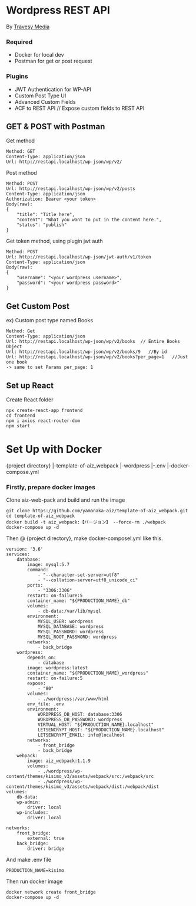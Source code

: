 # Wordpress REST API
By [Travesy Media](https://www.youtube.com/watch?v=fFNXWinbgro)

### Required
* Docker for local dev
* Postman for get or post request

### Plugins
* JWT Authentication for WP-API
* Custom Post Type UI
* Advanced Custom Fields
* ACF to REST API   // Expose custom fields to REST API

## GET & POST with Postman
Get method
```
Method: GET
Content-Type: application/json
Url: http://restapi.localhost/wp-json/wp/v2/
```
Post method
```
Method: POST
Url: http://restapi.localhost/wp-json/wp/v2/posts
Content-Type: application/json
Authorization: Bearer <your token>
Body(raw): 
{
    "title": "Title here",
    "content": "What you want to put in the content here.",
    "status": "publish"
}
```
Get token method, using plugin jwt auth
```
Method: POST
Url: http://restapi.localhost/wp-json/jwt-auth/v1/token
Content-Type: application/json
Body(raw): 
{
    "username": "<your wordpress username>",
    "password": "<your wordpress password>"
}
```
## Get Custom Post
ex) Custom post type named Books
```
Method: Get
Content-Type: application/json
Url: http://restapi.localhost/wp-json/wp/v2/books  // Entire Books Object
Url: http://restapi.localhost/wp-json/wp/v2/books/9   //By id
Url: http://restapi.localhost/wp-json/wp/v2/books?per_page=1   //Just one book
-> same to set Params per_page: 1
```


## Set up React
Create React folder
```
npx create-react-app frontend
cd frontend
npm i axios react-router-dom
npm start
```

# Set Up with Docker
{project directory}
|-template-of-aiz_webpack
|-wordpress
|-.env
|-docker-compose.yml

### Firstly, prepare docker images
Clone aiz-web-pack and build and run the image
```
git clone https://github.com/yamanaka-aiz/template-of-aiz_webpack.git
cd template-of-aiz_webpack
docker build -t aiz_webpack:【バージョン】 --force-rm ./webpack
docker-compose up -d
```
Then @ {project directory}, make docker-composel.yml like this. 
```
version: '3.6'
services:
    database:
        image: mysql:5.7
        command:
            - "--character-set-server=utf8"
            - "--collation-server=utf8_unicode_ci"
        ports:
            - "3306:3306"
        restart: on-failure:5
        container_name: "${PRODUCTION_NAME}_db"
        volumes:
            - db-data:/var/lib/mysql
        environment:
            MYSQL_USER: wordpress
            MYSQL_DATABASE: wordpress
            MYSQL_PASSWORD: wordpress
            MYSQL_ROOT_PASSWORD: wordpress
        networks:
            - back_bridge
    wordpress:
        depends_on:
            - database
        image: wordpress:latest
        container_name: "${PRODUCTION_NAME}_wordpress"
        restart: on-failure:5
        expose:
            - "80"
        volumes:
            - ./wordpress:/var/www/html
        env_file: .env
        environment:
            WORDPRESS_DB_HOST: database:3306
            WORDPRESS_DB_PASSWORD: wordpress
            VIRTUAL_HOST: "${PRODUCTION_NAME}.localhost"
            LETSENCRYPT_HOST: "${PRODUCTION_NAME}.localhost"
            LETSENCRYPT_EMAIL: info@localhost
        networks:
            - front_bridge
            - back_bridge
    webpack:
        image: aiz_webpack:1.1.9
        volumes:
            - ./wordpress/wp-content/themes/kisimo_v3/assets/webpack/src:/webpack/src
            - ./wordpress/wp-content/themes/kisimo_v3/assets/webpack/dist:/webpack/dist
volumes:
    db-data:
    wp-admin:
        driver: local
    wp-includes:
        driver: local

networks:
    front_bridge:
        external: true
    back_bridge:
        driver: bridge
```
And make .env file
```
PRODUCTION_NAME=kisimo
```
Then run docker image
```
docker network create front_bridge
docker-compose up -d
```


